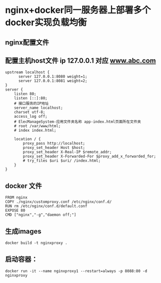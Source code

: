 # nginx+docker同一服务器上部署多个docker实现负载均衡

## nginx配置文件

## 配置主机host文件 ip 127.0.0.1 对应 www.abc.com 
 
```
upstream localhost {
      server 127.0.0.1:8080 weight=1;
      server 127.0.0.1:8081 weight=2;
}
server {
    listen 80;
    listen [::]:80;
    # 接口服务的IP地址
    server_name localhost;
    charset utf-8;
    access_log off;
    # ElecManageSystem-应用文件夹名称 app-index.html页面所在文件夹
    # root /var/www/html;
    # index index.html;

    location / {
        proxy_pass http://localhost;
        proxy_set_header Host $host; 
        proxy_set_header X-Real-IP $remote_addr; 
        proxy_set_header X-Forwarded-For $proxy_add_x_forwarded_for; 
        # try_files $uri $uri/ /index.html;
    }
}
```

## docker 文件

```
FROM nginx
COPY ./nginx/customproxy.conf /etc/nginx/conf.d/ 
RUN rm /etc/nginx/conf.d/default.conf
EXPOSE 80
CMD ["nginx","-g","daemon off;"] 
```

## 生成images
```
docker build -t nginxproxy .
```

## 启动容器：
``` 
docker run -it --name nginxproxy1 --restart=always -p 8088:80 -d nginxproxy
```
